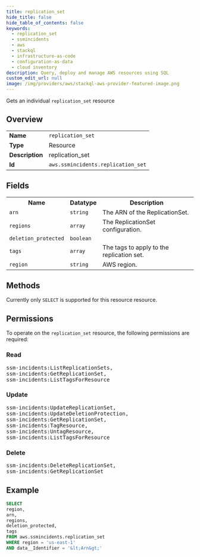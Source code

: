 ```yaml
---
title: replication_set
hide_title: false
hide_table_of_contents: false
keywords:
  - replication_set
  - ssmincidents
  - aws
  - stackql
  - infrastructure-as-code
  - configuration-as-data
  - cloud inventory
description: Query, deploy and manage AWS resources using SQL
custom_edit_url: null
image: /img/providers/aws/stackql-aws-provider-featured-image.png
---
```

Gets an individual <code>replication_set</code> resource

## Overview
<table><tbody>
<tr><td><b>Name</b></td><td><code>replication_set</code></td></tr>
<tr><td><b>Type</b></td><td>Resource</td></tr>
<tr><td><b>Description</b></td><td>replication_set</td></tr>
<tr><td><b>Id</b></td><td><code>aws.ssmincidents.replication_set</code></td></tr>
</tbody></table>

## Fields
<table><tbody>
<tr><th>Name</th><th>Datatype</th><th>Description</th></tr>
<tr><td><code>arn</code></td><td><code>string</code></td><td>The ARN of the ReplicationSet.</td></tr>
<tr><td><code>regions</code></td><td><code>array</code></td><td>The ReplicationSet configuration.</td></tr>
<tr><td><code>deletion_protected</code></td><td><code>boolean</code></td><td></td></tr>
<tr><td><code>tags</code></td><td><code>array</code></td><td>The tags to apply to the replication set.</td></tr>
<tr><td><code>region</code></td><td><code>string</code></td><td>AWS region.</td></tr>

</tbody></table>

## Methods
Currently only <code>SELECT</code> is supported for this resource resource.

## Permissions

To operate on the <code>replication_set</code> resource, the following permissions are required:

### Read
<pre>
ssm-incidents:ListReplicationSets,
ssm-incidents:GetReplicationSet,
ssm-incidents:ListTagsForResource</pre>

### Update
<pre>
ssm-incidents:UpdateReplicationSet,
ssm-incidents:UpdateDeletionProtection,
ssm-incidents:GetReplicationSet,
ssm-incidents:TagResource,
ssm-incidents:UntagResource,
ssm-incidents:ListTagsForResource</pre>

### Delete
<pre>
ssm-incidents:DeleteReplicationSet,
ssm-incidents:GetReplicationSet</pre>


## Example
```sql
SELECT
region,
arn,
regions,
deletion_protected,
tags
FROM aws.ssmincidents.replication_set
WHERE region = 'us-east-1'
AND data__Identifier = '&lt;Arn&gt;'
```
